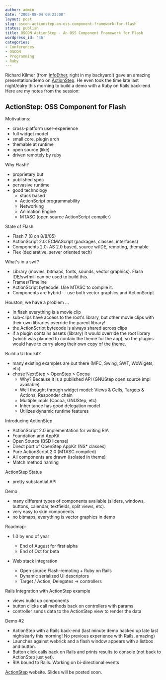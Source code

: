 ```yaml
---
author: admin
date: '2005-08-04 09:23:00'
layout: post
slug: oscon-actionstep-an-oss-component-framework-for-flash
status: publish
title: OSCON ActionStep - An OSS Component Framework for Flash
wordpress_id: '46'
categories:
- Conferences
- OSCON
- Programming
- Ruby
---
```


Richard Kilmer (from [InfoEther](http://www.infoether.com/), right in my
backyard!) gave an amazing presentation/demo on
[ActionStep](http://conferences.oreillynet.com/cs/os2005/view/e_sess/6713).
He even took the time late last night/ealry this morning to build a demo
with a Ruby on Rails back-end. Here are my notes from the session:

## ActionStep: OSS Component for Flash

Motivations:

-   cross-platform user-experience
-   full widget model
-   small core, plugin arch
-   themable at runtime
-   open source (like)
-   driven remotely by ruby

Why Flash?

-   proprietary but
-   published spec
-   pervasive runtime
-   good technology
    -   stack based
    -   ActionScript programmability
    -   Networking
    -   Animation Engine
    -   MTASC (open source ActionScript compiler)

State of Flash

-   Flash 7 (8 on 8/8/05)
-   ActionScript 2.0: ECMAScript (packages, classes, interfaces)
-   Components 2.0: AS 2.0 based, source w/IDE, remoting, themable
-   Flex (declarative, server oriented tech)

What's in a swf?

-   Library (movies, bitmaps, fonts, sounds, vector graphics). Flash
    IDE/swfmill can be used to build this.
-   Frames/Timeline
-   ActionScript bytecode. Use MTASC to compile it.
-   Components are hybrid -- use both vector graphics and ActionScript

Houston, we have a problem ...

-   In flash everything is a movie clip
-   sub-clips have access to the root's library, but other movie clips
    with their own libraries override the parent library!
-   the ActionScript bytecode is always shared across clips
-   if a plugin contains assets (library) it would override the root
    library (which was planned to contain the theme for the app), so the
    plugins would have to carry along their own copy of the theme.

Build a UI toolkit?

-   many existing examples are out there (MFC, Swing, SWT, WxWigets,
    etc)
-   chose NextStep \> OpenStep \> Cocoa
    -   Why? Because it is a published API (GNUStep open source impl
        available)
    -   Well thought through widget model: Views & Cells, Targets &
        Actions, Responder chain
    -   Multiple impls (Cocoa, GNUStep, etc)
    -   Inheritance has good delegation model
    -   Utilizes dynamic runtime features

Introducing ActionStep

-   ActionScript 2.0 implementation for writing RIA
-   Foundation and AppKit
-   Open Source (BSD license)
-   Direct port of OpenStep AppKit (NS\* classes)
-   Pure ActionScript 2.0 (MTASC compiled)
-   All components are drawn (isolated in theme)
-   Match method naming

ActionStep Status

-   pretty substantial API

Demo

-   many different types of components available (sliders, windows,
    buttons, calendar, textfields, split views, etc).
-   very easy to skin components
-   no bitmaps, everything is vector graphics in demo

Roadmap:

-   1.0 by end of year
    -   End of August for first alpha
    -   End of Oct for beta

-   Web stack integration
    -   Open source Flash-remoting + Ruby on Rails
    -   Dynamic serialized UI descriptors
    -   Target / Action, Delegates -\> controllers

Rails Integration with ActionStep example

-   views build up components
-   button clicks call methods back on controllers with params
-   controller sends data to the ActionStep view to render the data

Demo \#2

-   ActionStep with a Rails back-end (last minute demo hacked up late
    last night/early this morning! No previous experience with Rails,
    amazing)
-   Launches against webrick and a flash window appears with a listbox
    and button.
-   Button click calls back on Rails and prints results to console (not
    back to ActionStep just yet).
-   RIA bound to Rails. Working on bi-directional events

[ActionStep](http://www.actionstep.org) website. Slides will be posted
soon.
